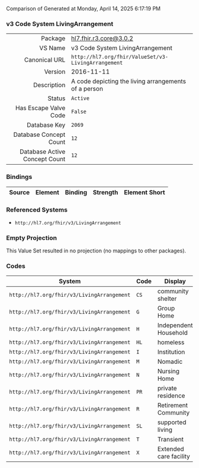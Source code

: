 Comparison of 
Generated at Monday, April 14, 2025 6:17:19 PM

### v3 Code System LivingArrangement

|      |     |
| ---: | --- |
| Package | hl7.fhir.r3.core@3.0.2 |
| VS Name | v3 Code System LivingArrangement |
| Canonical URL | `http://hl7.org/fhir/ValueSet/v3-LivingArrangement` |
| Version | 2016-11-11 |
| Description | A code depicting the living arrangements of a person |
| Status | `Active` |
| Has Escape Valve Code | `False` |
| Database Key | `2069` |
| Database Concept Count | `12` |
| Database Active Concept Count | `12` |
### Bindings

| Source | Element | Binding | Strength | Element Short |
| ------ | ------- | ------- | -------- | ------------- |

### Referenced Systems

* `http://hl7.org/fhir/v3/LivingArrangement`
### Empty Projection

This Value Set resulted in no projection (no mappings to other packages).

### Codes

| System | Code | Display |
| ------ | ---- | ------- |
| `http://hl7.org/fhir/v3/LivingArrangement` | `CS` | community shelter |
| `http://hl7.org/fhir/v3/LivingArrangement` | `G` | Group Home |
| `http://hl7.org/fhir/v3/LivingArrangement` | `H` | Independent Household |
| `http://hl7.org/fhir/v3/LivingArrangement` | `HL` | homeless |
| `http://hl7.org/fhir/v3/LivingArrangement` | `I` | Institution |
| `http://hl7.org/fhir/v3/LivingArrangement` | `M` | Nomadic |
| `http://hl7.org/fhir/v3/LivingArrangement` | `N` | Nursing Home |
| `http://hl7.org/fhir/v3/LivingArrangement` | `PR` | private residence |
| `http://hl7.org/fhir/v3/LivingArrangement` | `R` | Retirement Community |
| `http://hl7.org/fhir/v3/LivingArrangement` | `SL` | supported living |
| `http://hl7.org/fhir/v3/LivingArrangement` | `T` | Transient |
| `http://hl7.org/fhir/v3/LivingArrangement` | `X` | Extended care facility |
